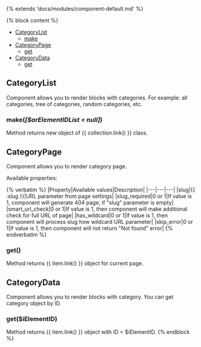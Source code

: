 {% extends 'docs/modules/component-default.md' %}

{% block content %}

* [CategoryList](#categorylist)
  * [make](#makearelementidlist-null)
* [CategoryPage](#categorypage)
  * [get](#get)
* [CategoryData](#categorydata)
  * [get](#getielementid)

## CategoryList

Component allows you to render blocks with categories. For example: all categories, tree of categories,
random categories, etc.

### make(_[$arElementIDList = null]_)

Method returns new object of {{ collection.link() }} class.

## CategoryPage

Component allows you to render category page.

Available properties:

{% verbatim %}
|Property|Available values|Description|
|---|---|---|
|slug|{{ :slug }}|URL parameter from page settings|
|slug_required|0 or 1|If value is 1, component will generate 404 page, if "slug" parameter is empty|
|smart_url_check|0 or 1|If value is 1, then component will make additional check for full URL of page|
|has_wildcard|0 or 1|If value is 1, then component will process slug how wildcard URL parameter|
|skip_error|0 or 1|If value is 1, then component will not return "Not found" error|
{% endverbatim %}

### get()

Method returns {{ item.link() }} object for current page.

## CategoryData

Component allows you to render blocks with category. You can get category object by ID.

### get($iElementID)

Method returns {{ item.link() }} object with ID = $iElementID.
{% endblock %}
